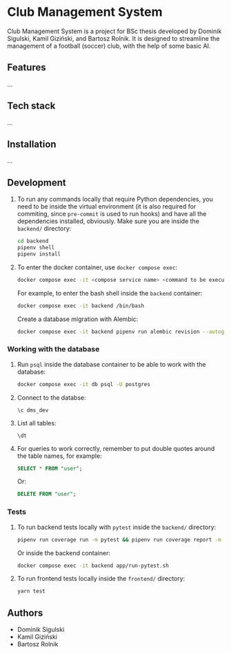 # Club Management System

Club Management System is a project for BSc thesis developed by Dominik Sigulski, Kamil Giziński, and Bartosz Rolnik. It is designed to streamline the management of a football (soccer) club, with the help of some basic AI.

## Features

...

## Tech stack

...

## Installation

...

## Development

1. To run any commands locally that require Python dependencies, you need to be inside the virtual environment (it is also required for commiting, since `pre-commit` is used to run hooks) and have all the dependencies installed, obviously. Make sure you are inside the `backend/` directory:

   ```bash
   cd backend
   pipenv shell
   pipenv install
   ```

1. To enter the docker container, use `docker compose exec`:

   ```bash
   docker compose exec -it <compose service name> <command to be executed>
   ```

   For example, to enter the bash shell inside the `backend` container:

   ```bash
   docker compose exec -it backend /bin/bash
   ```

   Create a database migration with Alembic:

   ```bash
   docker compose exec -it backend pipenv run alembic revision --autogenerate -m "<message>"
   ```

### Working with the database

1. Run `psql` inside the database container to be able to work with the database:

   ```bash
   docker compose exec -it db psql -U postgres
   ```

1. Connect to the databse:

   ```
   \c dms_dev
   ```

1. List all tables:

   ```
   \dt
   ```

1. For queries to work correctly, remember to put double quotes around the table names, for example:

   ```sql
   SELECT * FROM "user";
   ```

   Or:

   ```sql
   DELETE FROM "user";
   ```

### Tests

1. To run backend tests locally with `pytest` inside the `backend/` directory:

   ```bash
   pipenv run coverage run -m pytest && pipenv run coverage report -m
   ```

   Or inside the backend container:

   ```bash
   docker compose exec -it backend app/run-pytest.sh
   ```

1. To run frontend tests locally inside the `frontend/` directory:

   ```bash
   yarn test
   ```

## Authors

- Dominik Sigulski
- Kamil Giziński
- Bartosz Rolnik

